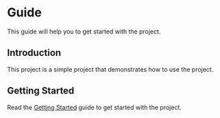 # Guide

This guide will help you to get started with the project.

## Introduction

This project is a simple project that demonstrates how to use the project.

## Getting Started

Read the [Getting Started](getting-started.md) guide to get started with the project.
